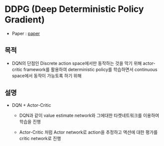 # DDPG (Deep Deterministic Policy Gradient)
+ Paper : [paper](https://arxiv.org/pdf/1509.02971.pdf)


## 목적

+ DQN의 단점인 Discrete action space에서만 동작하는 것을 막기 위해 actor-critic framework를 활용하여 deterministic policy를 학습하면서 continuous space에서 동작이 가능토록 하기 위해 


## 설명 

+ DQN + Actor-Critic

    + DQN과 같이 value estimate network와 그에대한 타켓네트워크를 이용하여 학습을 진행

    + Actor-Critic 처럼 Actor network로 action을 추정하고 액션에 대한 평가를 critic network로 진행 


    
